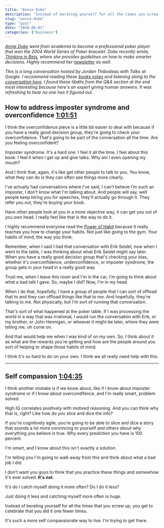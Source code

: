 ```yaml
---
title: "Annie Duke"
description: "Instead of berating yourself for all the times you screw up, you get to celebrate that you did it one fewer times."
slug: "annie-duke"  
type: "post"
date: "2018-08-01"
categories: ["business"]
---
```


*[Annie Duke](http://annieduke.com/meet-annie-duke/) went from academia to become a professional poker player that won the 2004 World Series of Poker bracelet. Duke recently wrote, [Thinking in Bets](https://www.amazon.com/Thinking-Bets-Making-Smarter-Decisions/dp/0735216355/ref=sr_1_cc_1?s=aps&ie=UTF8&qid=1532885476&sr=1-1-catcorr&keywords=thinking+in+bets), where she provides guidelines on how to make smarter decisions. Highly recommend her [newsletter](http://annieduke.com/annie-dukes-analysis/) as well.*

*This is a long conversation hosted by Jordan Thibodeau with Talks at Google. I recommend reading these [books notes](https://medium.com/@westofthesun/thinking-in-bets-annie-duke-f011c0067b22) and listening along to the [conversation here](https://youtu.be/uYNsSeYjkp4). I found these tibdits from the Q&A section at the end most interesting because here's an expert giving human answers. It was refreshing to hear no one has it figured out.*

## How to address imposter syndrome and overconfidence  [1:01:51](https://youtu.be/uYNsSeYjkp4?t=1h1m51s)

I think the overconfidence piece is a little bit easier to deal with because if you have a really good decision group, they're going to check your overconfidence. That's going to be part of the conversation all the time. Are you feeling overconfident? 

Imposter syndrome. It's a hard one. I feel it all the time. I feel about this book. I feel it when I get up and give talks. Why am I even opening my mouth? 

And I think that, again, it's like get other people to talk to you. You know, what they can do is they can often see things more clearly. 

I've actually had conversations where I've said, I can't believe I'm such an imposter, I don't know what I'm talking about. And people will say, well people keep hiring you for speeches, they'll actually go through it. They refer you out, they're buying your book. 

Have other people look at you in a more objective way, it can get you out of you own head. I really feel like that is the way to do it. 

I highly recommend everyone read the [Power of Habit](https://www.amazon.com/Power-Habit-What-Life-Business/dp/081298160X) because it really teaches you how to change your habits. Not just like going to the gym. Your habits of mind, the way you think. 

Remember, when I said I had that conversation with Erik Seidel, now when I went to the table, I was thinking about what Erik Seidel might say later. When you have a really good decision group that's checking your bias, whether it's overconfidence, underconfidence, or imposter syndrome, the group gets in your head in a really good way. 

Trust me, when I leave this room and I'm in the car, I'm going to think about what a bad talk I gave. So, maybe I did? Now, I'm in my head. 

When I do that, hopefully, I have a group of people that I can sort of offload that to and they can offload things like that to me. And hopefully, they're talking to me. Not physically, but I'm sort of running that conversation. 

That's sort of what happened at the poker table. If I was processing the world in a way that was irrational, I would run the conversation with Erik, or my brother, or John Hennigan, or whoever it might be later, where they were telling me, oh come on. 

And that would help me when I was kind of on my own. So, I think about it as what are the rewards you're getting and how are the people around you sort of helping to shape those habits of mind. 

I think it's so hard to do on your own. I think we all really need help with this. 

* * * 

## Self compassion [1:04:35](https://youtu.be/uYNsSeYjkp4?t=1h4m35s)

I think another mistake is if we know about, like if I know about imposter syndrome or if I know about overcondifence, and I'm really smart, problem solved. 

High IQ correlates positively with motived reasoning. And you can think why that is, right? Like how do you slice and dice the info? 

If you're cognitively agile, you're going to be able to slice and dice a story that sounds a lot more convincing to yourself and others about why everything you believe is true. Why every prediction you have is 100 percent. 

I'm smart, and I know about this isn't exactly a solution. 

I'm telling you I'm going to walk away from this and think about what a bad job I did. 

I don't want you guys to think that you practice these things and somewhow it's ever solved. **It's not**. 

It's do I catch myself doing it more often? Do I do it less? 

Just doing it less and catching myself more often is huge. 

Instead of berating yourself for all the times that you screw up, you get to celebrate that you did it one fewer times. 

It's such a more self compassionate way to live. I'm trying to get there. 

